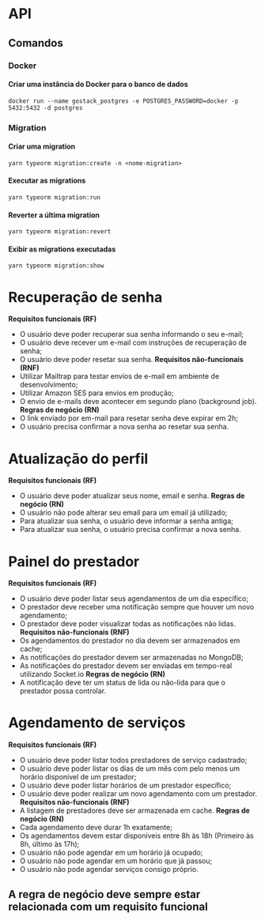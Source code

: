 # API

## Comandos

### Docker

#### Criar uma instância do Docker para o banco de dados

```
docker run --name gostack_postgres -e POSTGRES_PASSWORD=docker -p 5432:5432 -d postgres
```

### Migration

#### Criar uma migration

```
yarn typeorm migration:create -n <nome-migration>
```

#### Executar as migrations

```
yarn typeorm migration:run
```

#### Reverter a última migration

```
yarn typeorm migration:revert
```

#### Exibir as migrations executadas

```
yarn typeorm migration:show
```

# Recuperação de senha

**Requisitos funcionais (RF)**

- O usuário deve poder recuperar sua senha informando o seu e-mail;
- O usuário deve recever um e-mail com instruções de recuperação de senha;
- O usuário deve poder resetar sua senha.
  **Requisitos não-funcionais (RNF)**
- Utilizar Mailtrap para testar envios de e-mail em ambiente de desenvolvimento;
- Utilizar Amazon SES para envios em produção;
- O envio de e-mails deve acontecer em segundo plano (background job).
  **Regras de negócio (RN)**
- O link enviado por em-mail para resetar senha deve expirar em 2h;
- O usuário precisa confirmar a nova senha ao resetar sua senha.

# Atualização do perfil

**Requisitos funcionais (RF)**

- O usuário deve poder atualizar seus nome, email e senha.
  **Regras de negócio (RN)**
- O usuário não pode alterar seu email para um email já utilizado;
- Para atualizar sua senha, o usuário deve informar a senha antiga;
- Para atualizar sua senha, o usuário precisa confirmar a nova senha.

# Painel do prestador

**Requisitos funcionais (RF)**

- O usuário deve poder listar seus agendamentos de um dia específico;
- O prestador deve receber uma notificação sempre que houver um novo agendamento;
- O prestador deve poder visualizar todas as notificações não lidas.
  **Requisitos não-funcionais (RNF)**
- Os agendamentos do prestador no dia devem ser armazenados em cache;
- As notificações do prestador devem ser armazenadas no MongoDB;
- As notificações do prestador devem ser enviadas em tempo-real utilizando Socket.io
  **Regras de negócio (RN)**
- A notificação deve ter um status de lida ou não-lida para que o prestador possa controlar.

# Agendamento de serviços

**Requisitos funcionais (RF)**

- O usuário deve poder listar todos prestadores de serviço cadastrado;
- O usuário deve poder listar os dias de um mês com pelo menos um horário disponível de um prestador;
- O usuário deve poder listar horários de um prestador específico;
- O usuário deve poder realizar um novo agendamento com um prestador.
  **Requisitos não-funcionais (RNF)**
- A listagem de prestadores deve ser armazenada em cache.
  **Regras de negócio (RN)**
- Cada agendamento deve durar 1h exatamente;
- Os agendamentos devem estar disponíveis entre 8h às 18h (Primeiro às 8h, último às 17h);
- O usuário não pode agendar em um horário já ocupado;
- O usuário não pode agendar em um horário que já passou;
- O usuário não pode agendar serviços consigo próprio.

## A regra de negócio deve sempre estar relacionada com um requisito funcional
